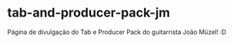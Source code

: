 # tab-and-producer-pack-jm
 Página de divulgação do Tab e Producer Pack do guitarrista João Müzel! :D
